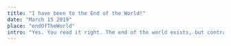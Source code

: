 ```yaml
---
title: "I have been to the End of the World!"
date: "March 15 2019"
place: "endOfTheWorld"
intro: "Yes. You read it right. The end of the world exists, but contrary to the idea that 'end of the world' is eerie, it is in fact the contrary."
---
```


